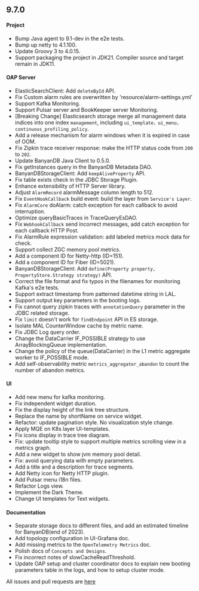 ## 9.7.0

#### Project

* Bump Java agent to 9.1-dev in the e2e tests.
* Bump up netty to 4.1.100.
* Update Groovy 3 to 4.0.15.
* Support packaging the project in JDK21. Compiler source and target remain in JDK11.

#### OAP Server

* ElasticSearchClient: Add `deleteById` API.
* Fix Custom alarm rules are overwritten by 'resource/alarm-settings.yml'
* Support Kafka Monitoring.
* Support Pulsar server and BookKeeper server Monitoring.
* [Breaking Change] Elasticsearch storage merge all management data indices into one index `management`, 
  including `ui_template，ui_menu，continuous_profiling_policy`.
* Add a release mechanism for alarm windows when it is expired in case of OOM.
* Fix Zipkin trace receiver response: make the HTTP status code from `200` to `202`.
* Update BanyanDB Java Client to 0.5.0.
* Fix getInstances query in the BanyanDB Metadata DAO.
* BanyanDBStorageClient: Add `keepAliveProperty` API.
* Fix table exists check in the JDBC Storage Plugin.
* Enhance extensibility of HTTP Server library.
* Adjust `AlarmRecord` alarmMessage column length to 512.
* Fix `EventHookCallback` build event: build the layer from `Service's Layer`.
* Fix `AlarmCore` doAlarm: catch exception for each callback to avoid interruption.
* Optimize queryBasicTraces in TraceQueryEsDAO.
* Fix `WebhookCallback` send incorrect messages, add catch exception for each callback HTTP Post.
* Fix AlarmRule expression validation: add labeled metrics mock data for check.
* Support collect ZGC memory pool metrics.
* Add a component ID for Netty-http (ID=151).
* Add a component ID for Fiber (ID=5021).
* BanyanDBStorageClient: Add `define(Property property, PropertyStore.Strategy strategy)` API.
* Correct the file format and fix typos in the filenames for monitoring Kafka's e2e tests.
* Support extract timestamp from patterned datetime string in LAL.
* Support output key parameters in the booting logs.
* Fix cannot query zipkin traces with `annotationQuery` parameter in the JDBC related storage.
* Fix `limit` doesn't work for `findEndpoint` API in ES storage.
* Isolate MAL CounterWindow cache by metric name.
* Fix JDBC Log query order.
* Change the DataCarrier IF_POSSIBLE strategy to use ArrayBlockingQueue implementation.
* Change the policy of the queue(DataCarrier) in the L1 metric aggregate worker to IF_POSSIBLE mode. 
* Add self-observability metric `metrics_aggregator_abandon` to count the number of abandon metrics.

#### UI

* Add new menu for kafka monitoring.
* Fix independent widget duration.
* Fix the display height of the link tree structure.
* Replace the name by shortName on service widget.
* Refactor: update pagination style. No visualization style change.
* Apply MQE on K8s layer UI-templates.
* Fix icons display in trace tree diagram.
* Fix: update tooltip style to support multiple metrics scrolling view in a metrics graph.
* Add a new widget to show jvm memory pool detail.
* Fix: avoid querying data with empty parameters.
* Add a title and a description for trace segments.
* Add Netty icon for Netty HTTP plugin.
* Add Pulsar menu i18n files.
* Refactor Logs view.
* Implement the Dark Theme.
* Change UI templates for Text widgets.

#### Documentation

* Separate storage docs to different files, and add an estimated timeline for BanyanDB(end of 2023). 
* Add topology configuration in UI-Grafana doc.
* Add missing metrics to the `OpenTelemetry Metrics` doc.
* Polish docs of `Concepts and Designs`.
* Fix incorrect notes of slowCacheReadThreshold.
* Update OAP setup and cluster coordinator docs to explain new booting parameters table in the logs, and how to setup
  cluster mode.

All issues and pull requests are [here](https://github.com/apache/skywalking/milestone/193?closed=1)
